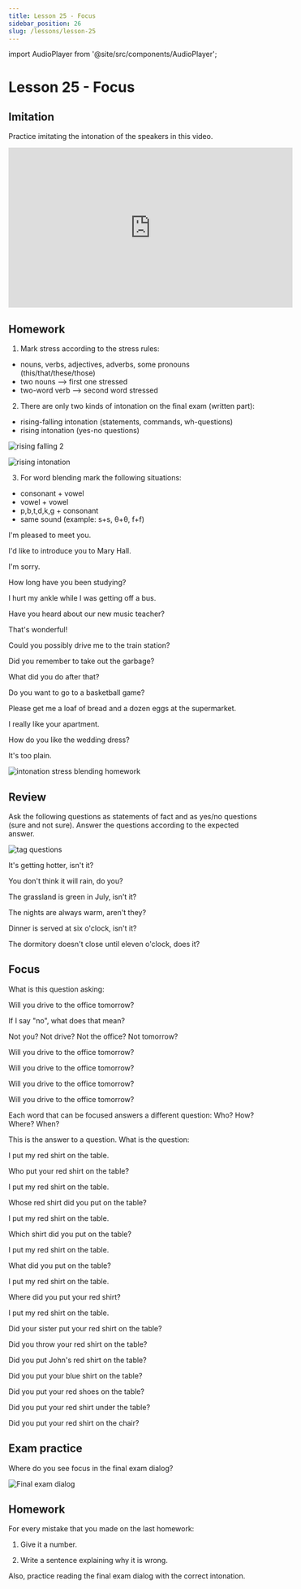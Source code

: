 ```yaml
---
title: Lesson 25 - Focus
sidebar_position: 26
slug: /lessons/lesson-25
---
```


import AudioPlayer from '@site/src/components/AudioPlayer';

# Lesson 25 - Focus

## Imitation

Practice imitating the intonation of the speakers in this video.

<iframe width="560" height="315" src="https://www.youtube.com/embed/oBiu2Yc4ffw" title="YouTube video player" frameborder="0" allow="accelerometer; autoplay; clipboard-write; encrypted-media; gyroscope; picture-in-picture" allowfullscreen></iframe>

## Homework

1. Mark stress according to the stress rules:
- nouns, verbs, adjectives, adverbs, some pronouns (this/that/these/those)
- two nouns --> first one stressed
- two-word verb --> second word stressed

2. There are only two kinds of intonation on the final exam (written part):
- rising-falling intonation (statements, commands, wh-questions)
- rising intonation (yes-no questions)

![rising falling 2](/uploads/2020/05/rising-falling-2.png)

![rising intonation](/uploads/2020/05/rising_intonation.png)

3. For word blending mark the following situations:
- consonant + vowel
- vowel + vowel
- p,b,t,d,k,g + consonant
- same sound (example: s+s, θ+θ, f+f)

I'm pleased to meet you.

I'd like to introduce you to Mary Hall.

I'm sorry.

How long have you been studying?

I hurt my ankle while I was getting off a bus.

Have you heard about our new music teacher?

That's wonderful!

Could you possibly drive me to the train station?

Did you remember to take out the garbage?

What did you do after that?

Do you want to go to a basketball game?

Please get me a loaf of bread and a dozen eggs at the supermarket.

I really like your apartment.

How do you like the wedding dress?

It's too plain.

![intonation stress blending homework](/uploads/2020/06/intonation-stress-blending-homework.png)

## Review

Ask the following questions as statements of fact and as yes/no questions (sure and not sure). Answer the questions according to the expected answer.

![tag questions](/uploads/2020/06/tag-questions.png)

It's getting hotter, isn't it?

You don't think it will rain, do you?

The grassland is green in July, isn't it?

The nights are always warm, aren't they?

Dinner is served at six o'clock, isn't it?

The dormitory doesn't close until eleven o'clock, does it?

## Focus

What is this question asking:

Will you drive to the office tomorrow?

If I say "no", what does that mean?

Not you? Not drive? Not the office? Not tomorrow?

Will you drive to the office tomorrow?

Will you drive to the office tomorrow?

Will you drive to the office tomorrow?

Will you drive to the office tomorrow?

Each word that can be focused answers a different question: Who? How? Where? When?

This is the answer to a question. What is the question:

I put my red shirt on the table.

Who put your red shirt on the table?

I put my red shirt on the table.

Whose red shirt did you put on the table?

I put my red shirt on the table.

Which shirt did you put on the table?

I put my red shirt on the table.

What did you put on the table?

I put my red shirt on the table.

Where did you put your red shirt?

I put my red shirt on the table.

Did your sister put your red shirt on the table?

Did you throw your red shirt on the table?

Did you put John's red shirt on the table?

Did you put your blue shirt on the table?

Did you put your red shoes on the table?

Did you put your red shirt under the table?

Did you put your red shirt on the chair?

## Exam practice

Where do you see focus in the final exam dialog?

![Final exam dialog](/uploads/2020/05/Final-exam-dialog.jpg)

<AudioPlayer src="/uploads/2020/05/Good-morning-Susan.mp3" />

## Homework

For every mistake that you made on the last homework:

1. Give it a number.

2. Write a sentence explaining why it is wrong.

Also, practice reading the final exam dialog with the correct intonation.